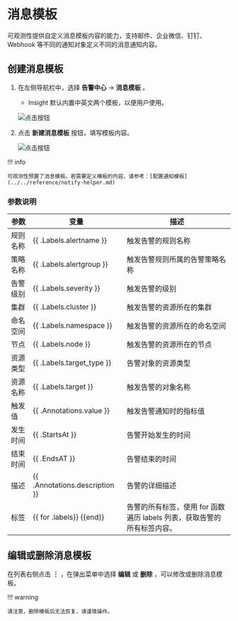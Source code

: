 # 消息模板

可观测性提供自定义消息模板内容的能力，支持邮件、企业微信、钉钉、Webhook 等不同的通知对象定义不同的消息通知内容。

## 创建消息模板

1. 在左侧导航栏中，选择 __告警中心__ -> __消息模板__ 。

   - Insight 默认内置中英文两个模板，以便用户使用。

    ![点击按钮](https://docs.daocloud.io/daocloud-docs-images/docs/zh/docs/insight/images/template00.png)

2. 点击 __新建消息模板__ 按钮，填写模板内容。

    ![点击按钮](https://docs.daocloud.io/daocloud-docs-images/docs/zh/docs/insight/images/template01.png)

!!! info

    可观测性预置了消息模板。若需要定义模板的内容，请参考：[配置通知模板](../../reference/notify-helper.md)

### 参数说明

| 参数 | 变量  | 描述 |
| -- | -- | -- |
| 规则名称 | {{ .Labels.alertname }} | 触发告警的规则名称 |
| 策略名称 | {{ .Labels.alertgroup }}  | 触发告警规则所属的告警策略名称 |
| 告警级别 | {{ .Labels.severity }} | 触发告警的级别 |
| 集群 | {{ .Labels.cluster }} | 触发告警的资源所在的集群 |
| 命名空间 | {{ .Labels.namespace }} | 触发告警的资源所在的命名空间 |
| 节点 | {{ .Labels.node }} | 触发告警的资源所在的节点 |
| 资源类型 | {{ .Labels.target_type }} | 告警对象的资源类型 |
| 资源名称 | {{ .Labels.target }} | 触发告警的对象名称 |
| 触发值 | {{ .Annotations.value }} | 触发告警通知时的指标值 |
| 发生时间 |  {{ .StartsAt }} | 告警开始发生的时间 |
| 结束时间 |  {{ .EndsAT }} | 告警结束的时间 |
| 描述 |  {{ .Annotations.description  }} | 告警的详细描述 |
| 标签 |  {{ for .labels}} {{end}} | 告警的所有标签，使用 for 函数遍历 labels 列表，获取告警的所有标签内容。 |

## 编辑或删除消息模板

在列表右侧点击 __︙__ ，在弹出菜单中选择 __编辑__ 或 __删除__ ，可以修改或删除消息模板。

!!! warning

    请注意，删除模板后无法恢复，请谨慎操作。
